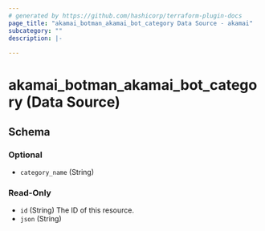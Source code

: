 ```yaml
---
# generated by https://github.com/hashicorp/terraform-plugin-docs
page_title: "akamai_botman_akamai_bot_category Data Source - akamai"
subcategory: ""
description: |-
  
---
```


# akamai_botman_akamai_bot_category (Data Source)





<!-- schema generated by tfplugindocs -->
## Schema

### Optional

- `category_name` (String)

### Read-Only

- `id` (String) The ID of this resource.
- `json` (String)
